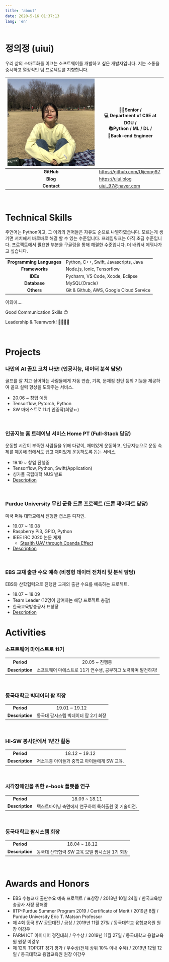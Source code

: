 ```yaml
---
title: 'about'
date: 2020-5-16 01:37:13
lang: 'en'
---
```


# 정의정 (uiui)

우리 삶의 스마트화를 이끄는 소프트웨어를 개발하고 싶은 개발자입니다. 저는 소통을 중시하고 열정적인 팀 프로젝트를 지향합니다.

| ![profile](./images/profile.jpeg) | 👩‍🎓Senior / <br> 💻 Department of CSE at DGU / <br> 📚Python / ML / DL / <br> 📍Back-end Engineer |
| :-------------------------------: | ------------------------------------------------------------------------------------------------ |
|            **GitHub**             | <https://github.com/Uijeong97>                                                                   |
|             **Blog**              | <https://uiui.blog>                                                                              |
|            **Contact**            | <uiui_97@naver.com>                                                                              |

<br>

# Technical Skills

주언어는 Python이고, 그 이외의 언어들은 자유도 순으로 나열하였습니다. 모르는게 생기면 서치해서 바로바로 해결 할 수 있는 수준입니다.
프레임워크는 아직 초급 수준입니다. 프로젝트에서 필요한 부분을 구글링을 통해 해결한 수준입니다. 더 배워서 메꿔나가고 싶습니다.

|                           |                                         |
| :-----------------------: | --------------------------------------- |
| **Programming Languages** | Python, C++, Swift, Javascripts, Java   |
|      **Frameworks**       | Node.js, Ionic, Tensorflow              |
|         **IDEs**          | Pycharm, VS Code, Xcode, Eclipse        |
|       **Database**        | MySQL(Oracle)                           |
|        **Others**         | Git & Github, AWS, Google Cloud Service |

이외에....

Good Communication Skills 😊

Leadership & Teamwork! 👩‍👩‍👧‍👧

<br>

# Projects

### 나만의 AI 골프 코치 나샷! (인공지능, 데이터 분석 담당)

골프를 잘 치고 싶어하는 사람들에게 자동 연습, 기록, 문제점 진단 등의 기능을 제공하여 골프 실력 향상을 도와주는 서비스.

- 20.06 ~ 창업 예정
- Tensorflow, Pytorch, Python
- SW 마에스트로 11기 인증작(희망ㅠ)

<br>

### 인공지능 홈 트레이닝 서비스 Home PT (Full-Stack 담당)

운동할 시간이 부족한 사람들을 위해 다같이, 재미있게 운동하고, 인공지능으로 운동 숙제를 제공해 집에서도 쉽고 재미있게 운동하도록 돕는 서비스.

- 19.10 ~ 창업 진행중
- Tensorflow, Python, Swift(Application)
- 싱가폴 국립대학 NUS 발표
- [Description](homept_desc.md)

<br>

### Purdue University 무인 군용 드론 프로젝트 (드론 제어파트 담당)

미국 퍼듀 대학교에서 진행한 캡스톤 디자인.

- 19.07 ~ 19.08
- Raspberry Pi3, GPIO, Python
- IEEE IRC 2020 논문 게재
  - [Stealth UAV through Coanda Effect](https://arxiv.org/abs/2005.14629)
- [Description](purdue_desc.md)

<br>

### EBS 교재 출판 수요 예측 (비정형 데이터 전처리 및 분석 담당)

EBS와 산학협력으로 진행한 교재의 출판 수요를 예측하는 프로젝트.

- 18.07 ~ 18.09
- Team Leader (12명이 참여하는 해당 프로젝트 총괄)
- 한국교육방송공사 표창장
- [Description](ebs_desc.md)

# Activities

### 소프트웨어 마에스트로 11기

|                 |                                                                |
| :-------------: | :------------------------------------------------------------: |
|   **Period**    |                         20.05 ~ 진행중                         |
| **Description** | 소프트웨어 마에스트로 11기 연수생, 공부하고 노력하며 발전하자! |

<br>

### 동국대학교 빅데이터 팜 회장

|                 |                                      |
| :-------------: | :----------------------------------: |
|   **Period**    |            19.01 ~ 19.12             |
| **Description** | 동국대 팜시스템 빅데이터 팜 2기 회장 |

<br>

### Hi-SW 봉사단에서 1년간 활동

|                 |                                              |
| :-------------: | :------------------------------------------: |
|   **Period**    |                18.12 ~ 19.12                 |
| **Description** | 저소득층 아이들과 중학교 아이들에게 SW 교육. |

<Br>

### 시각장애인을 위한 e-book 플랫폼 연구

|                 |                                                      |
| :-------------: | :--------------------------------------------------: |
|   **Period**    |                    18.09 ~ 18.11                     |
| **Description** | 텍스트마이닝 측면에서 연구하여 특허출원 및 기술이전. |

<br>

### 동국대학교 팜시스템 회장

|                 |                                                |
| :-------------: | :--------------------------------------------: |
|   **Period**    |                 18.04 ~ 18.12                  |
| **Description** | 동국대 산학협력 SW 교육 모델 팜시스템 1기 회장 |

<br>

# Awards and Honors

- EBS 수능교재 출판수요 예측 프로젝트 / 표창장 / 2018년 10월 24일 / 한국교육방송공사 사장 장해랑
- IITP-Purdue Summer Program 2019 / Certificate of Merit / 2019년 8월 / Purdue University Eric T. Matson Professor
- 제 4회 동국 SW 공모대전 / 금상 / 2019년 11월 27일 / 동국대학교 융합교육원 원장 이강우
- FARM ICT 아이디어 경진대회 / 우수상 / 2019년 11월 27일 / 동국대학교 융합교육원 원장 이강우
- 제 12회 TOPCIT 정기 평가 / 우수상(전체 상위 10% 이내 수혜) / 2019년 12월 12일 / 동국대학교 융합교육원 원장 이강우
